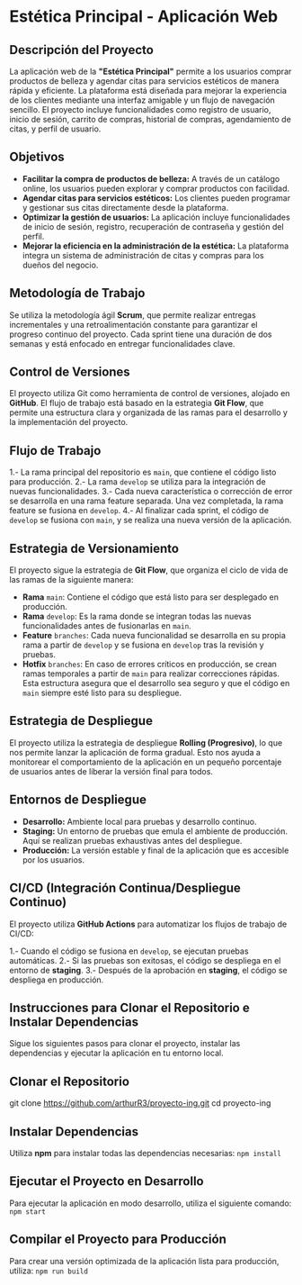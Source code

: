 # Estética Principal - Aplicación Web

## Descripción del Proyecto
La aplicación web de la **"Estética Principal"** permite a los usuarios comprar productos de belleza y agendar citas para servicios estéticos de manera rápida y eficiente. La plataforma está diseñada para mejorar la experiencia de los clientes mediante una interfaz amigable y un flujo de navegación sencillo. El proyecto incluye funcionalidades como registro de usuario, inicio de sesión, carrito de compras, historial de compras, agendamiento de citas, y perfil de usuario.

## Objetivos
- **Facilitar la compra de productos de belleza:** A través de un catálogo online, los usuarios pueden explorar y comprar productos con facilidad.
- **Agendar citas para servicios estéticos:** Los clientes pueden programar y gestionar sus citas directamente desde la plataforma.
- **Optimizar la gestión de usuarios:** La aplicación incluye funcionalidades de inicio de sesión, registro, recuperación de contraseña y gestión del perfil.
- **Mejorar la eficiencia en la administración de la estética:** La plataforma integra un sistema de administración de citas y compras para los dueños del negocio.

## Metodología de Trabajo
Se utiliza la metodología ágil **Scrum**, que permite realizar entregas incrementales y una retroalimentación constante para garantizar el progreso continuo del proyecto. Cada sprint tiene una duración de dos semanas y está enfocado en entregar funcionalidades clave.

## Control de Versiones
El proyecto utiliza Git como herramienta de control de versiones, alojado en **GitHub**. El flujo de trabajo está basado en la estrategia **Git Flow**, que permite una estructura clara y organizada de las ramas para el desarrollo y la implementación del proyecto.

## Flujo de Trabajo
1.- La rama principal del repositorio es `main`, que contiene el código listo para producción.
2.- La rama `develop` se utiliza para la integración de nuevas funcionalidades.
3.- Cada nueva característica o corrección de error se desarrolla en una rama feature separada. Una vez completada, la rama feature se fusiona en `develop`.
4.- Al finalizar cada sprint, el código de `develop` se fusiona con `main`, y se realiza una nueva versión de la aplicación.

## Estrategia de Versionamiento
El proyecto sigue la estrategia de **Git Flow**, que organiza el ciclo de vida de las ramas de la siguiente manera:

- **Rama** `main`: Contiene el código que está listo para ser desplegado en producción.
- **Rama** `develop`: Es la rama donde se integran todas las nuevas funcionalidades antes de fusionarlas en `main`.
- **Feature** `branches`: Cada nueva funcionalidad se desarrolla en su propia rama a partir de `develop` y se fusiona en `develop` tras la revisión y pruebas.
- **Hotfix** `branches`: En caso de errores críticos en producción, se crean ramas temporales a partir de `main` para realizar correcciones rápidas.
Esta estructura asegura que el desarrollo sea seguro y que el código en `main` siempre esté listo para su despliegue.

## Estrategia de Despliegue
El proyecto utiliza la estrategia de despliegue **Rolling (Progresivo)**, lo que nos permite lanzar la aplicación de forma gradual. Esto nos ayuda a monitorear el comportamiento de la aplicación en un pequeño porcentaje de usuarios antes de liberar la versión final para todos.

## Entornos de Despliegue
- **Desarrollo:** Ambiente local para pruebas y desarrollo continuo.
- **Staging:** Un entorno de pruebas que emula el ambiente de producción. Aquí se realizan pruebas exhaustivas antes del despliegue.
- **Producción:** La versión estable y final de la aplicación que es accesible por los usuarios.

## CI/CD (Integración Continua/Despliegue Continuo)
El proyecto utiliza **GitHub Actions** para automatizar los flujos de trabajo de CI/CD:

1.- Cuando el código se fusiona en `develop`, se ejecutan pruebas automáticas.
2.- Si las pruebas son exitosas, el código se despliega en el entorno de **staging**.
3.- Después de la aprobación en **staging**, el código se despliega en producción.

## Instrucciones para Clonar el Repositorio e Instalar Dependencias
Sigue los siguientes pasos para clonar el proyecto, instalar las dependencias y ejecutar la aplicación en tu entorno local.

## Clonar el Repositorio
git clone https://github.com/arthurR3/proyecto-ing.git
cd proyecto-ing

## Instalar Dependencias
Utiliza **npm** para instalar todas las dependencias necesarias:
`npm install`

## Ejecutar el Proyecto en Desarrollo
Para ejecutar la aplicación en modo desarrollo, utiliza el siguiente comando:
`npm start`

## Compilar el Proyecto para Producción
Para crear una versión optimizada de la aplicación lista para producción, utiliza:
`npm run build`
